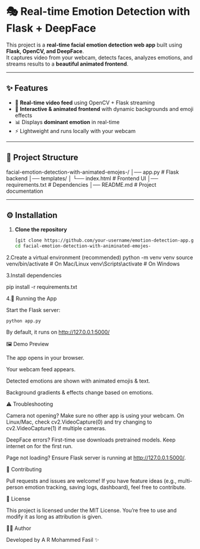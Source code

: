 # 🎭 Real-time Emotion Detection with Flask + DeepFace

This project is a **real-time facial emotion detection web app** built using **Flask, OpenCV, and DeepFace**.  
It captures video from your webcam, detects faces, analyzes emotions, and streams results to a **beautiful animated frontend**.

---

## ✨ Features
- 🎥 **Real-time video feed** using OpenCV + Flask streaming  
- 🎨 **Interactive & animated frontend** with dynamic backgrounds and emoji effects  
- 📊 Displays **dominant emotion** in real-time  
- ⚡ Lightweight and runs locally with your webcam  

---

## 📂 Project Structure

facial-emotion-detection-with-animated-emojes-/
│── app.py # Flask backend
│── templates/
│ └── index.html # Frontend UI
│── requirements.txt # Dependencies
│── README.md # Project documentation


---

## ⚙️ Installation

1. **Clone the repository**
   ```bash
   [git clone https://github.com/your-username/emotion-detection-app.git](https://github.com/Arfasil/facial-emotion-detection-with-animinated-emojes-.git)
   cd facial-emotion-detection-with-animinated-emojes-
2.Create a virtual environment (recommended)
  python -m venv venv
  source venv/bin/activate    # On Mac/Linux
  venv\Scripts\activate       # On Windows

3.Install dependencies

  pip install -r requirements.txt

4.🚀 Running the App

   Start the Flask server:

    python app.py


By default, it runs on http://127.0.0.1:5000/

🖼️ Demo Preview

The app opens in your browser.

Your webcam feed appears.

Detected emotions are shown with animated emojis & text.

Background gradients & effects change based on emotions.


⚠️ Troubleshooting

Camera not opening?
Make sure no other app is using your webcam.
On Linux/Mac, check cv2.VideoCapture(0) and try changing to cv2.VideoCapture(1) if multiple cameras.

DeepFace errors?
First-time use downloads pretrained models. Keep internet on for the first run.

Page not loading?
Ensure Flask server is running at http://127.0.0.1:5000/.

🤝 Contributing

Pull requests and issues are welcome!
If you have feature ideas (e.g., multi-person emotion tracking, saving logs, dashboard), feel free to contribute.

📜 License

This project is licensed under the MIT License.
You’re free to use and modify it as long as attribution is given.

👨‍💻 Author

Developed by A R Mohammed Fasil
 ✨




